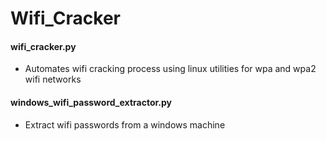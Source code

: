 # Wifi_Cracker
#### wifi_cracker.py
* Automates wifi cracking process using linux utilities for wpa and wpa2 wifi networks

#### windows_wifi_password_extractor.py
* Extract wifi passwords from a windows machine
